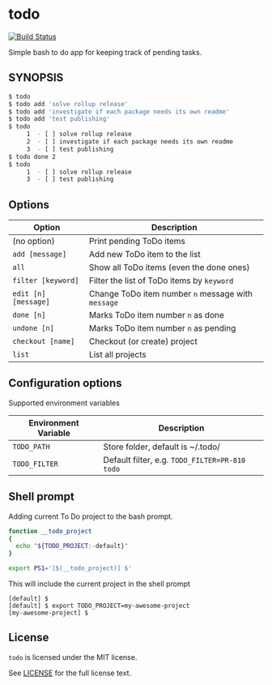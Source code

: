 # todo
[![Build Status](https://travis-ci.org/san650/todo.svg?branch=master)](https://travis-ci.org/san650/todo)

Simple bash to do app for keeping track of pending tasks.

## SYNOPSIS

```sh
$ todo
$ todo add 'solve rollup release'
$ todo add 'investigate if each package needs its own readme'
$ todo add 'test publishing'
$ todo
     1	- [ ] solve rollup release
     2	- [ ] investigate if each package needs its own readme
     3	- [ ] test publishing
$ todo done 2
$ todo
     1	- [ ] solve rollup release
     3	- [ ] test publishing
```

## Options

| Option               | Description                                        |
| -------------------- |----------------------------------------------------|
| (no option)          | Print pending ToDo items                           |
| `add [message]`      | Add new ToDo item to the list                      |
| `all`                | Show all ToDo items (even the done ones)           |
| `filter [keyword]`   | Filter the list of ToDo items by `keyword`         |
| `edit [n] [message]` | Change ToDo item number `n` message with `message` |
| `done [n]`           | Marks ToDo item number `n` as done                 |
| `undone [n]`         | Marks ToDo item number `n` as pending              |
| `checkout [name]`    | Checkout (or create) project                       |
| `list`               | List all projects                                  |

## Configuration options

Supported environment variables

| Environment Variable | Description                                    |
| -------------------- | ---------------------------------------------- |
| `TODO_PATH`          | Store folder, default is ~/.todo/              |
| `TODO_FILTER`        | Default filter, e.g. `TODO_FILTER=PR-810 todo` |

## Shell prompt

Adding current To Do project to the bash prompt.

```sh
function __todo_project
{
  echo "${TODO_PROJECT:-default}"
}

export PS1='[$(__todo_project)] $'
```

This will include the current project in the shell prompt

```
[default] $
[default] $ export TODO_PROJECT=my-awesome-project
[my-awesome-project] $
```

## License

`todo` is licensed under the MIT license.

See [LICENSE](./LICENSE) for the full license text.
